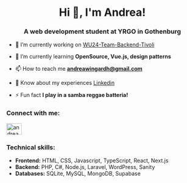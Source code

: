 <h1 align="center">Hi 👋, I'm Andrea!</h1>
<h3 align="center">A web development student at YRGO in Gothenburg</h3>

- 🔭 I’m currently working on [WU24-Team-Backend-Tivoli](https://github.com/orgs/WU24-Tivoli-Team-Backend/repositories)

- 🌱 I’m currently learning **OpenSource, Vue.js, design patterns**

- 📫 How to reach me **andreawingardh@gmail.com**

- 📄 Know about my experiences [Linkedin](https://www.linkedin.com/in/andrea-wing%C3%A5rdh-188751152/)

- ⚡ Fun fact **I play in a samba reggae batteria!**

<h3 align="left">Connect with me:</h3>
<p align="left">
<a href="https://linkedin.com/in/andrea-wingårdh-188751152" target="blank"><img align="center" src="https://raw.githubusercontent.com/rahuldkjain/github-profile-readme-generator/master/src/images/icons/Social/linked-in-alt.svg" alt="andrea-wingårdh-188751152" height="30" width="40" /></a>
</p>

<h3 align="left">Technical skills:</h3>

- **Frontend:** HTML, CSS, Javascript, TypeScript, React, Next.js
- **Backend:** PHP, C#, Node.js, Laravel, WordPress, Sanity
- **Databases:** SQLite, MySQL, MongoDB, Supabase

